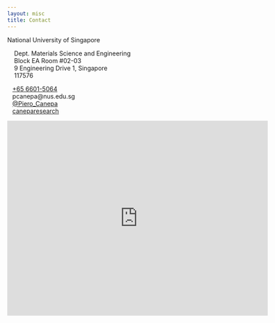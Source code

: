```yaml
---
layout: misc
title: Contact
---
```



  <p>
	<div class="row">
	<div class="smallhead">
	<div class="col-md-7">
	<i class="fa fa-location-arrow fa-1x" aria-hidden="true"></i>  National University of Singapore
  <p>
	 &nbsp; &nbsp; Dept. Materials Science and Engineering<br>
	 &nbsp; &nbsp; Block EA Room #02-03<br>
	 &nbsp; &nbsp; 9 Engineering Drive 1, Singapore<br>
	 &nbsp; &nbsp; 117576
	</p>
	</div>
	<div class="col-md-5">
		<i class="fa fa-phone fa-1x" aria-hidden="true"></i>&nbsp; &nbsp;<a href="tel:+6566015064">+65 6601-5064</a> <br>
		<i class="fa fa-envelope fa-1x" aria-hidden="true"></i>&nbsp; &nbsp;pcanepa<span style="display:none">obfuscate</span>@nus.edu.sg<br>
		<i class="fa fa-twitter fa-1x" aria-hidden="true"></i>&nbsp; &nbsp;<a href="https://twitter.com/Piero_Canepa">@Piero_Canepa</a><br>
		<i class="fa fa-github fa-1x" aria-hidden="true"></i>&nbsp; &nbsp;<a href="https://github.com/caneparesearch">caneparesearch</a>
	</div>
	</div>
	</div>
  </p>
  <p>
	<div class="row">
	<div class="smallhead">
	<div class="col-md-12 center">
	<iframe src="https://www.google.com/maps/embed?pb=!1m18!1m12!1m3!1d3307.9822095246977!2d103.76936652841128!3d1.300529138269921!2m3!1f0!2f0!3f0!3m2!1i1024!2i768!4f13.1!3m3!1m2!1s0x31da1af73e68e5cf%3A0xf3aef45f924a06b7!2s9+Engineering+Drive+1%2C+Singapore+117575!5e0!3m2!1sen!2ssg!4v1540949449392" width="600" height="450" frameborder="0" style="border:0" allowfullscreen></iframe>
	</div>
	</div>
	</div>
	</p>

